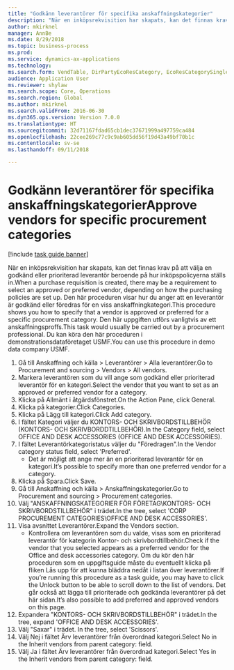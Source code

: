 ```yaml
--- 
title: "Godkänn leverantörer för specifika anskaffningskategorier"
description: "När en inköpsrekvisition har skapats, kan det finnas krav på att välja en godkänd eller prioriterad leverantör beroende på hur inköpspolicyerna ställs in."
author: mkirknel
manager: AnnBe
ms.date: 8/29/2018
ms.topic: business-process
ms.prod: 
ms.service: dynamics-ax-applications
ms.technology: 
ms.search.form: VendTable, DirPartyEcoResCategory, EcoResCategorySingleLookup, ProcCategoryHierarchyManagement
audience: Application User
ms.reviewer: shylaw
ms.search.scope: Core, Operations
ms.search.region: Global
ms.author: mkirknel
ms.search.validFrom: 2016-06-30
ms.dyn365.ops.version: Version 7.0.0
ms.translationtype: HT
ms.sourcegitcommit: 32d71167fdad65cb1dec37671999a497759ca484
ms.openlocfilehash: 22cee269c77c9c9ab605dd56f19d43a49bf70b1c
ms.contentlocale: sv-se
ms.lasthandoff: 09/11/2018

---
```

# <a name="approve-vendors-for-specific-procurement-categories"></a><span data-ttu-id="296ae-103">Godkänn leverantörer för specifika anskaffningskategorier</span><span class="sxs-lookup"><span data-stu-id="296ae-103">Approve vendors for specific procurement categories</span></span>

[!include [task guide banner](../../includes/task-guide-banner.md)]

<span data-ttu-id="296ae-104">När en inköpsrekvisition har skapats, kan det finnas krav på att välja en godkänd eller prioriterad leverantör beroende på hur inköpspolicyerna ställs in.</span><span class="sxs-lookup"><span data-stu-id="296ae-104">When a purchase requisition is created, there may be a requirement to select an approved or preferred vendor, depending on how the purchasing policies are set up.</span></span> <span data-ttu-id="296ae-105">Den här proceduren visar hur du anger att en leverantör är godkänd eller föredras för en viss anskaffningkategori.</span><span class="sxs-lookup"><span data-stu-id="296ae-105">This procedure shows you how to specify that a vendor is approved or preferred for a specific procurement category.</span></span> <span data-ttu-id="296ae-106">Den här uppgiften utförs vanligtvis av ett anskaffningsproffs.</span><span class="sxs-lookup"><span data-stu-id="296ae-106">This task would usually be carried out by a procurement professional.</span></span> <span data-ttu-id="296ae-107">Du kan köra den här proceduren i demonstrationsdataföretaget USMF.</span><span class="sxs-lookup"><span data-stu-id="296ae-107">You can use this procedure in demo data company USMF.</span></span>

1. <span data-ttu-id="296ae-108">Gå till Anskaffning och källa > Leverantörer > Alla leverantörer.</span><span class="sxs-lookup"><span data-stu-id="296ae-108">Go to Procurement and sourcing > Vendors > All vendors.</span></span>
2. <span data-ttu-id="296ae-109">Markera leverantören som du vill ange som godkänd eller prioriterad leverantör för en kategori.</span><span class="sxs-lookup"><span data-stu-id="296ae-109">Select the vendor that you want to set as an approved or preferred vendor for a category.</span></span>
3. <span data-ttu-id="296ae-110">Klicka på Allmänt i åtgärdsfönstret.</span><span class="sxs-lookup"><span data-stu-id="296ae-110">On the Action Pane, click General.</span></span>
4. <span data-ttu-id="296ae-111">Klicka på kategorier.</span><span class="sxs-lookup"><span data-stu-id="296ae-111">Click Categories.</span></span>
5. <span data-ttu-id="296ae-112">Klicka på Lägg till kategori.</span><span class="sxs-lookup"><span data-stu-id="296ae-112">Click Add category.</span></span>
6. <span data-ttu-id="296ae-113">I fältet Kategori väljer du KONTORS- OCH SKRIVBORDSTILLBEHÖR (KONTORS- OCH SKRIVBORDDTILLBEHÖR).</span><span class="sxs-lookup"><span data-stu-id="296ae-113">In the Category field, select OFFICE AND DESK ACCESSORIES (OFFICE AND DESK ACCESSORIES).</span></span>
7. <span data-ttu-id="296ae-114">I fältet Leverantörkategoristatus väljer du "Föredragen".</span><span class="sxs-lookup"><span data-stu-id="296ae-114">In the Vendor category status field, select 'Preferred'.</span></span>
    * <span data-ttu-id="296ae-115">Det är möjligt att ange mer än en prioriterad leverantör för en kategori.</span><span class="sxs-lookup"><span data-stu-id="296ae-115">It’s possible to specify more than one preferred vendor for a category.</span></span>  
8. <span data-ttu-id="296ae-116">Klicka på Spara.</span><span class="sxs-lookup"><span data-stu-id="296ae-116">Click Save.</span></span>
9. <span data-ttu-id="296ae-117">Gå till Anskaffning och källa > Anskaffningskategorier.</span><span class="sxs-lookup"><span data-stu-id="296ae-117">Go to Procurement and sourcing > Procurement categories.</span></span>
10. <span data-ttu-id="296ae-118">Välj "ANSKAFFNINGSKATEGORIER FÖR FÖRETAG\KONTORS- OCH SKRIVBORDSTILLBEHÖR" i trädet.</span><span class="sxs-lookup"><span data-stu-id="296ae-118">In the tree, select 'CORP PROCUREMENT CATEGORIES\OFFICE AND DESK ACCESSORIES'.</span></span>
11. <span data-ttu-id="296ae-119">Visa avsnittet Leverantörer.</span><span class="sxs-lookup"><span data-stu-id="296ae-119">Expand the Vendors section.</span></span>
    * <span data-ttu-id="296ae-120">Kontrollera om leverantören som du valde, visas som en prioriterad leverantör för kategorin Kontor- och skrivbordtillbehör.</span><span class="sxs-lookup"><span data-stu-id="296ae-120">Check if the vendor that you selected  appears as a preferred vendor for the Office and desk accessories category.</span></span> <span data-ttu-id="296ae-121">Om du kör den här proceduren som en uppgiftsguide måste du eventuellt klicka på fliken Lås upp för att kunna bläddra nedåt i listan över leverantörer.</span><span class="sxs-lookup"><span data-stu-id="296ae-121">If you’re running this procedure as a task guide, you may have to click the Unlock button to be able to scroll down to the list of vendors.</span></span>  <span data-ttu-id="296ae-122">Det går också att lägga till prioriterade och godkända leverantörer på det här sidan.</span><span class="sxs-lookup"><span data-stu-id="296ae-122">It’s also possible to add preferred and approved vendors on this page.</span></span>  
12. <span data-ttu-id="296ae-123">Expandera "KONTORS- OCH SKRIVBORDSTILLBEHÖR" i trädet.</span><span class="sxs-lookup"><span data-stu-id="296ae-123">In the tree, expand 'OFFICE AND DESK ACCESSORIES'.</span></span>
13. <span data-ttu-id="296ae-124">Välj "Saxar" i trädet. </span><span class="sxs-lookup"><span data-stu-id="296ae-124">In the tree, select 'Scissors'.</span></span>
14. <span data-ttu-id="296ae-125">Välj Nej i fältet Ärv leverantörer från överordnad kategori.</span><span class="sxs-lookup"><span data-stu-id="296ae-125">Select No in the Inherit vendors from parent category: field.</span></span>
15. <span data-ttu-id="296ae-126">Välj Ja i fältet Ärv leverantörer från överordnad kategori.</span><span class="sxs-lookup"><span data-stu-id="296ae-126">Select Yes in the Inherit vendors from parent category: field.</span></span>


